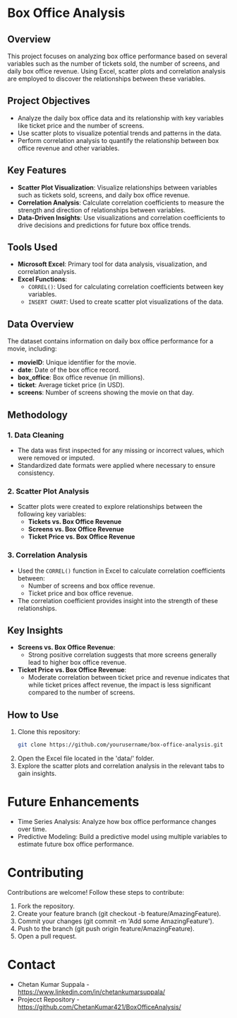# Box Office Analysis

## Overview

This project focuses on analyzing box office performance based on several variables such as the number of tickets sold, the number of screens, and daily box office revenue. Using Excel, scatter plots and correlation analysis are employed to discover the relationships between these variables.

## Project Objectives

- Analyze the daily box office data and its relationship with key variables like ticket price and the number of screens.
- Use scatter plots to visualize potential trends and patterns in the data.
- Perform correlation analysis to quantify the relationship between box office revenue and other variables.

## Key Features

- **Scatter Plot Visualization**: Visualize relationships between variables such as tickets sold, screens, and daily box office revenue.
- **Correlation Analysis**: Calculate correlation coefficients to measure the strength and direction of relationships between variables.
- **Data-Driven Insights**: Use visualizations and correlation coefficients to drive decisions and predictions for future box office trends.

## Tools Used

- **Microsoft Excel**: Primary tool for data analysis, visualization, and correlation analysis. 
- **Excel Functions**:
  - `CORREL()`: Used for calculating correlation coefficients between key variables.
  - `INSERT CHART`: Used to create scatter plot visualizations of the data.

## Data Overview

The dataset contains information on daily box office performance for a movie, including:

- **movieID**: Unique identifier for the movie.
- **date**: Date of the box office record.
- **box_office**: Box office revenue (in millions).
- **ticket**: Average ticket price (in USD).
- **screens**: Number of screens showing the movie on that day.

## Methodology

### 1. Data Cleaning
- The data was first inspected for any missing or incorrect values, which were removed or imputed.
- Standardized date formats were applied where necessary to ensure consistency.

### 2. Scatter Plot Analysis
- Scatter plots were created to explore relationships between the following key variables:
  - **Tickets vs. Box Office Revenue**
  - **Screens vs. Box Office Revenue**
  - **Ticket Price vs. Box Office Revenue**

### 3. Correlation Analysis
- Used the `CORREL()` function in Excel to calculate correlation coefficients between:
  - Number of screens and box office revenue.
  - Ticket price and box office revenue.
- The correlation coefficient provides insight into the strength of these relationships.

## Key Insights

- **Screens vs. Box Office Revenue**: 
  - Strong positive correlation suggests that more screens generally lead to higher box office revenue.
- **Ticket Price vs. Box Office Revenue**: 
  - Moderate correlation between ticket price and revenue indicates that while ticket prices affect revenue, the impact is less significant compared to the number of screens.

## How to Use

1. Clone this repository:
   ```bash
   git clone https://github.com/yourusername/box-office-analysis.git
2. Open the Excel file located in the 'data/' folder.
3. Explore the scatter plots and correlation analysis in the relevant tabs to gain insights.

# Future Enhancements
- Time Series Analysis: Analyze how box office performance changes over time.
- Predictive Modeling: Build a predictive model using multiple variables to estimate future box office performance.

# Contributing
Contributions are welcome! Follow these steps to contribute:
1. Fork the repository.
2. Create your feature branch (git checkout -b feature/AmazingFeature).
3. Commit your changes (git commit -m 'Add some AmazingFeature').
4. Push to the branch (git push origin feature/AmazingFeature).
5. Open a pull request.

# Contact
- Chetan Kumar Suppala - https://www.linkedin.com/in/chetankumarsuppala/
- Projecct Repository - https://github.com/ChetanKumar421/BoxOfficeAnalysis/
